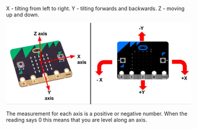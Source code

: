 X - tilting from left to right.
Y - tilting forwards and backwards.
Z - moving up and down. 

![MBit](image1.png)

The measurement for each axis is a positive or negative number. When the reading says 0 this means that you are level along an axis.


